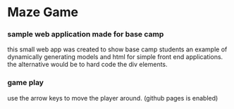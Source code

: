 # Maze Game
### sample web application made for base camp
this small web app was created to show base camp students an example of dynamically generating models and html for simple front end applications. the alternative would be to hard code the div elements.
### game play
use the arrow keys to move the player around. (github pages is enabled)